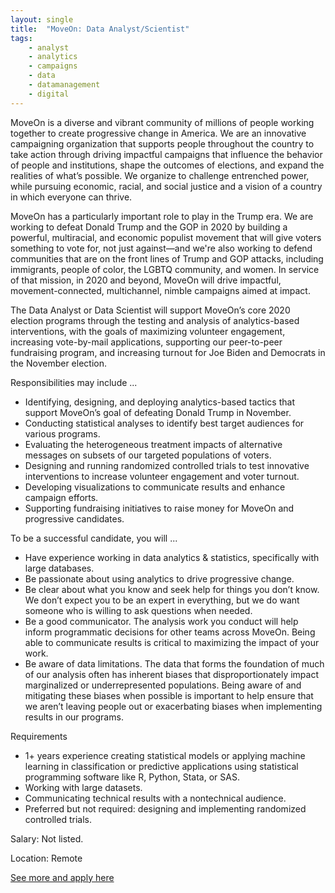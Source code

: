 ```yaml
---
layout: single
title:  "MoveOn: Data Analyst/Scientist"
tags: 
    - analyst
    - analytics
    - campaigns
    - data
    - datamanagement
    - digital
---
```

MoveOn is a diverse and vibrant community of millions of people working together to create progressive change in America. We are an innovative campaigning organization that supports people throughout the country to take action through driving impactful campaigns that influence the behavior of people and institutions, shape the outcomes of elections, and expand the realities of what’s possible. We organize to challenge entrenched power, while pursuing economic, racial, and social justice and a vision of a country in which everyone can thrive.

MoveOn has a particularly important role to play in the Trump era. We are working to defeat Donald Trump and the GOP in 2020 by building a powerful, multiracial, and economic populist movement that will give voters something to vote for, not just against—and we're also working to defend communities that are on the front lines of Trump and GOP attacks, including immigrants, people of color, the LGBTQ community, and women. In service of that mission, in 2020 and beyond, MoveOn will drive impactful, movement-connected, multichannel, nimble campaigns aimed at impact.

The Data Analyst or Data Scientist will support MoveOn’s core 2020 election programs through the testing and analysis of analytics-based interventions, with the goals of maximizing volunteer engagement, increasing vote-by-mail applications, supporting our peer-to-peer fundraising program, and increasing turnout for Joe Biden and Democrats in the November election.   

Responsibilities may include ...

* Identifying, designing, and deploying analytics-based tactics that support MoveOn’s goal of defeating Donald Trump in November.
* Conducting statistical analyses to identify best target audiences for various programs.
* Evaluating the heterogeneous treatment impacts of alternative messages on subsets of our targeted populations of voters.
* Designing and running randomized controlled trials to test innovative interventions to increase volunteer engagement and voter turnout.
* Developing visualizations to communicate results and enhance campaign efforts.
* Supporting fundraising initiatives to raise money for MoveOn and progressive candidates.

To be a successful candidate, you will ...

* Have experience working in data analytics & statistics, specifically with large databases.  
* Be passionate about using analytics to drive progressive change. 
* Be clear about what you know and seek help for things you don’t know. We don’t expect you to be an expert in everything, but we do want someone who is willing to ask questions when needed.  
* Be a good communicator. The analysis work you conduct will help inform programmatic decisions for other teams across MoveOn. Being able to communicate results is critical to maximizing the impact of your work.  
* Be aware of data limitations. The data that forms the foundation of much of our analysis often has inherent biases that disproportionately impact marginalized or underrepresented populations. Being aware of and mitigating these biases when possible is important to help ensure that we aren’t leaving people out or exacerbating biases when implementing results in our programs.   
 
Requirements

* 1+ years experience creating statistical models or applying machine learning in classification or predictive applications using statistical programming software like R, Python, Stata, or SAS.
* Working with large datasets. 
* Communicating technical results with a nontechnical audience.
* Preferred but not required: designing and implementing randomized controlled trials. 

Salary: Not listed.

Location: Remote


[See more and apply here](https://front.moveon.org/careers/?gh_jid=2231410)
